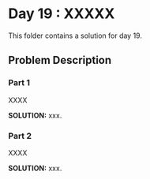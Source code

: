 # Day 19 : XXXXX

This folder contains a solution for day 19.

## Problem Description

### Part 1

XXXX


**SOLUTION:** xxx.

### Part 2

XXXX


**SOLUTION:** xxx.
